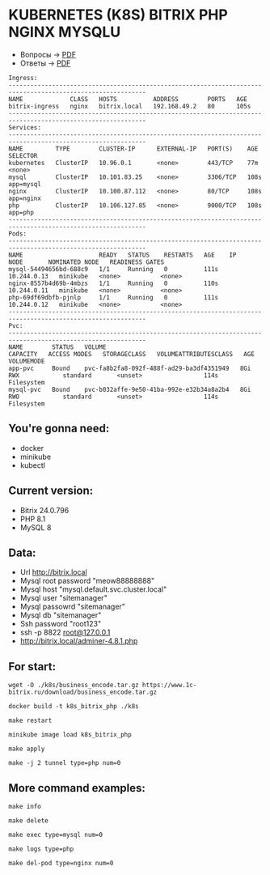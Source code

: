 # KUBERNETES (K8S) BITRIX PHP NGINX MYSQLU

- Вопросы -> [PDF](https://github.com/mizuhomizuho/kubernetes-k8s-bitrix-php-nginx-mysql/blob/master/Тест.pdf)
- Ответы -> [PDF](https://github.com/mizuhomizuho/kubernetes-k8s-bitrix-php-nginx-mysql/blob/master/Result.pdf)

```text
Ingress:
------------------------------------------------------------------------------------------------------------
NAME             CLASS   HOSTS          ADDRESS        PORTS   AGE
bitrix-ingress   nginx   bitrix.local   192.168.49.2   80      105s
------------------------------------------------------------------------------------------------------------
Services:
------------------------------------------------------------------------------------------------------------
NAME         TYPE        CLUSTER-IP      EXTERNAL-IP   PORT(S)    AGE    SELECTOR
kubernetes   ClusterIP   10.96.0.1       <none>        443/TCP    77m    <none>
mysql        ClusterIP   10.101.83.25    <none>        3306/TCP   108s   app=mysql
nginx        ClusterIP   10.100.87.112   <none>        80/TCP     108s   app=nginx
php          ClusterIP   10.106.127.85   <none>        9000/TCP   108s   app=php
------------------------------------------------------------------------------------------------------------
Pods:
------------------------------------------------------------------------------------------------------------
NAME                     READY   STATUS    RESTARTS   AGE    IP            NODE       NOMINATED NODE   READINESS GATES
mysql-54494656bd-688c9   1/1     Running   0          111s   10.244.0.13   minikube   <none>           <none>
nginx-8557b4d69b-4mbzs   1/1     Running   0          110s   10.244.0.11   minikube   <none>           <none>
php-69df69dbfb-pjnlp     1/1     Running   0          111s   10.244.0.12   minikube   <none>           <none>
------------------------------------------------------------------------------------------------------------
Pvc:
------------------------------------------------------------------------------------------------------------
NAME        STATUS   VOLUME                                     CAPACITY   ACCESS MODES   STORAGECLASS   VOLUMEATTRIBUTESCLASS   AGE    VOLUMEMODE
app-pvc     Bound    pvc-fa8b2fa8-092f-488f-ad29-ba3df4351949   8Gi        RWX            standard       <unset>                 114s   Filesystem
mysql-pvc   Bound    pvc-b032affe-9e50-41ba-992e-e32b34a8a2b4   8Gi        RWO            standard       <unset>                 114s   Filesystem
```

## You're gonna need:

- docker
- minikube
- kubectl

## Current version:

- Bitrix 24.0.796
- PHP 8.1
- MySQL 8

## Data:

- Url http://bitrix.local
- Mysql root password "meow88888888"
- Mysql host "mysql.default.svc.cluster.local"
- Mysql user "sitemanager"
- Mysql passowrd "sitemanager"
- Mysql db "sitemanager"
- Ssh password "root123"
- ssh -p 8822 root@127.0.0.1
- http://bitrix.local/adminer-4.8.1.php

## For start:

```shell
wget -O ./k8s/business_encode.tar.gz https://www.1c-bitrix.ru/download/business_encode.tar.gz
```
```shell
docker build -t k8s_bitrix_php ./k8s
```
```shell
make restart
```
```shell
minikube image load k8s_bitrix_php
```
```shell
make apply
```
```shell
make -j 2 tunnel type=php num=0
```

## More command examples:

```shell
make info
```
```shell
make delete
```
```shell
make exec type=mysql num=0
```
```shell
make logs type=php
```
```shell
make del-pod type=nginx num=0
```
